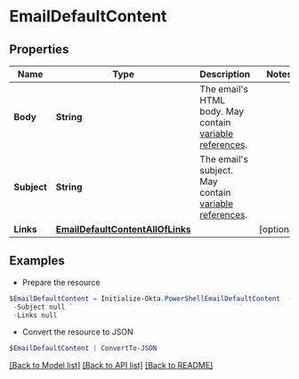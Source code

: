 # EmailDefaultContent
## Properties

Name | Type | Description | Notes
------------ | ------------- | ------------- | -------------
**Body** | **String** | The email&#39;s HTML body. May contain [variable references](https://velocity.apache.org/engine/1.7/user-guide.html#references). | 
**Subject** | **String** | The email&#39;s subject. May contain [variable references](https://velocity.apache.org/engine/1.7/user-guide.html#references). | 
**Links** | [**EmailDefaultContentAllOfLinks**](EmailDefaultContentAllOfLinks.md) |  | [optional] 

## Examples

- Prepare the resource
```powershell
$EmailDefaultContent = Initialize-Okta.PowerShellEmailDefaultContent  -Body null `
 -Subject null `
 -Links null
```

- Convert the resource to JSON
```powershell
$EmailDefaultContent | ConvertTo-JSON
```

[[Back to Model list]](../README.md#documentation-for-models) [[Back to API list]](../README.md#documentation-for-api-endpoints) [[Back to README]](../README.md)

